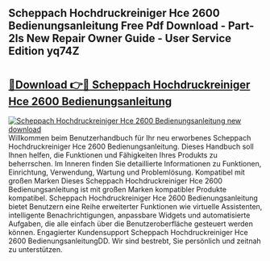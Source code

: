 ## Scheppach Hochdruckreiniger Hce 2600 Bedienungsanleitung Free Pdf Download - Part-2ls New Repair Owner Guide - User Service Edition yq74Z

# <h2><a href="http://df1fbqy.blite.top/?on=Scheppach+Hochdruckreiniger+Hce+2600+Bedienungsanleitung">🔗Download 👉🔴 Scheppach Hochdruckreiniger Hce 2600 Bedienungsanleitung</a></h2>

[![Scheppach Hochdruckreiniger Hce 2600 Bedienungsanleitung new download](https://i.imgur.com/lujVjoI.png)](http://df1fbqy.blite.top/?on=Scheppach+Hochdruckreiniger+Hce+2600+Bedienungsanleitung)
Willkommen beim Benutzerhandbuch für Ihr neu erworbenes Scheppach Hochdruckreiniger Hce 2600 Bedienungsanleitung. Dieses Handbuch soll Ihnen helfen, die Funktionen und Fähigkeiten Ihres Produkts zu beherrschen. Im Inneren finden Sie detaillierte Informationen zu Funktionen, Einrichtung, Verwendung, Wartung und Problemlösung. Kompatibel mit großen Marken Dieses Scheppach Hochdruckreiniger Hce 2600 Bedienungsanleitung ist mit großen Marken kompatibler Produkte kompatibel. Scheppach Hochdruckreiniger Hce 2600 Bedienungsanleitung bietet Benutzern eine Reihe erweiterter Funktionen wie virtuelle Assistenten, intelligente Benachrichtigungen, anpassbare Widgets und automatisierte Aufgaben, die alle einfach über die Benutzeroberfläche gesteuert werden können. Engagierter Kundensupport Scheppach Hochdruckreiniger Hce 2600 BedienungsanleitungDD. Wir sind bestrebt, Sie persönlich und zeitnah zu unterstützen.

